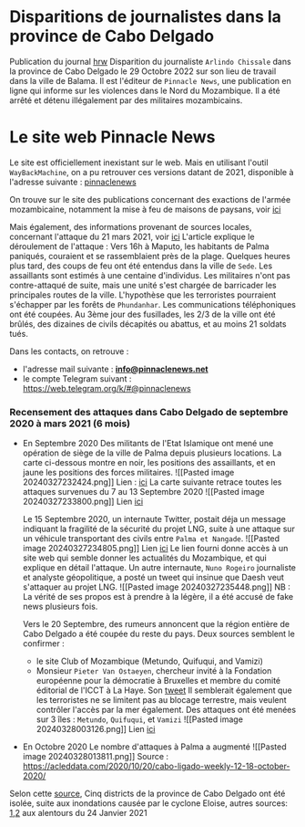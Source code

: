 
# Disparitions de journalistes dans la province de Cabo Delgado 

Publication du journal [hrw](https://www.hrw.org/news/2022/11/02/mozambican-journalist-feared-forcibly-disappeared-cabo-delgado)
Disparition du journaliste `Arlindo Chissale` dans la province de Cabo Delgado le 29 Octobre 2022 sur son lieu de travail dans la ville de Balama. Il est l'éditeur de `Pinnacle News`, une publication en ligne qui informe sur les violences dans le Nord du Mozambique.
Il a été arrêté et détenu illégalement par des militaires mozambicains. 

# Le site web Pinnacle News

Le site est officiellement inexistant sur le web. Mais en utilisant l'outil `WayBackMachine`, on a pu retrouver ces versions datant de 2021, disponible à l'adresse suivante : [pinnaclenews](https://web.archive.org/web/20211207054656/https://pinnaclenews.net/)

On trouve sur le site des publications concernant des exactions de l'armée mozambicaine, notamment la mise à feu de maisons de paysans, voir [ici](https://web.archive.org/web/20211207062450/http://pinnaclenews.net/palma-militares-pegues-a-incendiar-casas-de-populares/)

Mais également, des informations provenant de sources locales, concernant l'attaque du 21 mars 2021, voir [ici](https://web.archive.org/web/20211207064941/http://pinnaclenews.net/cabo-delgado-palma-ataques-abrandaram-e-emboscadas-continuam/)
L'article explique le déroulement de l'attaque :
Vers 16h à Maputo, les habitants de Palma paniqués, couraient et se rassemblaient près de la plage. Quelques heures plus tard, des coups de feu ont été entendus dans la ville de `Sede`. Les assaillants sont estimés à une centaine d'individus. Les militaires n'ont pas contre-attaqué de suite, mais une unité s'est chargée de barricader les principales routes de la ville.  L'hypothèse que les terroristes pourraient s'échapper par les forêts de `Phundanhar`. Les communications téléphoniques ont été coupées. Au 3ème jour des fusillades, les 2/3 de la ville ont été brûlés, des dizaines de civils décapités ou abattus, et au moins 21 soldats tués.

Dans les contacts, on retrouve :
- l'adresse mail suivante : **info@pinnaclenews.net**
- le compte Telegram suivant : https://web.telegram.org/k/#@pinnaclenews

### Recensement des attaques dans Cabo Delgado de septembre 2020 à mars 2021 (6 mois)

- En Septembre 2020
	Des militants de l'Etat Islamique ont mené une opération de siège de la ville de Palma depuis plusieurs locations. La carte ci-dessous montre en noir, les positions des assaillants, et en jaune les positions des forces militaires.
	![[Pasted image 20240327232424.png]]
	Lien : [ici](https://t.me/pinnaclenews/12198)
	La carte suivante retrace toutes les attaques survenues du 7 au 13 Septembre 2020
	![[Pasted image 20240327233800.png]]
	Lien [ici](http://www.acleddata.com/2020/09/15/cabo-ligado-weekly-7-13-september-2020/)
	
	Le 15 Septembre 2020, un internaute Twitter, postait déja un message indiquant la fragilité de la sécurité du projet LNG, suite à une attaque sur un véhicule transportant des civils entre `Palma et Nangade`.
	![[Pasted image 20240327234805.png]]
	Lien [ici](https://twitter.com/ryanmofarrell/status/1305928827290480644?s=19)
	Le lien fourni donne accès à un site web qui semble donner les actualités du Mozambique, et qui explique en détail l'attaque.
	Un autre internaute, `Nuno Rogeiro` journaliste et analyste géopolitique, a posté un tweet qui insinue que Daesh veut s'attaquer au projet LNG.
	![[Pasted image 20240327235448.png]]
	NB : La vérité de ses propos est à prendre à la légère, il a été accusé de fake news plusieurs fois.
	
	Vers le 20 Septembre, des rumeurs annoncent que la région entière de Cabo Delgado a été coupée du reste du pays.
	Deux sources semblent le confirmer :
	* le site Club of Mozambique (Metundo, Quifuqui, and Vamizi)
	* Monsieur `Pieter Van Ostaeyen`, chercheur invité à la Fondation européenne pour la démocratie à Bruxelles et membre du comité éditorial de l'ICCT à La Haye. Son [tweet](https://twitter.com/p_vanostaeyen/status/1307782749454036994?s=19)
	Il semblerait également que les terroristes ne se limitent pas au blocage terrestre, mais veulent contrôler l'accès par la mer également.
	Des attaques ont été menées sur 3 îles : `Metundo`, `Quifuqui`, et  `Vamizi`
	![[Pasted image 20240328003126.png]]
	Lien [ici](https://yandex.com/maps/?ll=40.538417%2C-11.056165&mode=routes&rtext=-11.189804%2C40.608026~-10.775162%2C40.467334~-11.160956%2C40.680358~-11.023198%2C40.690503&rtt=auto&ruri=ymapsbm1%3A%2F%2Forg%3Foid%3D154025396626~~ymapsbm1%3A%2F%2Forg%3Foid%3D101423797316~ymapsbm1%3A%2F%2Forg%3Foid%3D222205332062&z=10)

- En Octobre 2020
	Le nombre d'attaques à Palma a augmenté
	![[Pasted image 20240328013811.png]]
	Source : https://acleddata.com/2020/10/20/cabo-ligado-weekly-12-18-october-2020/



Selon cette [source](https://clubofmozambique.com/news/mozambique-five-cabo-delgado-districts-isolated-following-bridge-collapse-watch-252643/), Cinq districts de la province de Cabo Delgado ont été isolée, suite aux inondations causée par le cyclone Eloise, autres sources: [1](https://www.bbc.com/news/world-africa-55786149),[2](
https://www.caboligado.com/monthly-reports/cabo-ligado-monthly-may-2021) aux alentours du 24 Janvier 2021